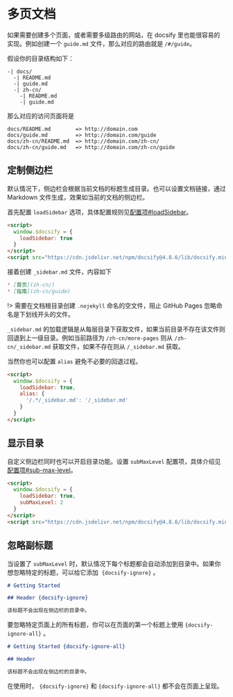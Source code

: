 # 多页文档

如果需要创建多个页面，或者需要多级路由的网站，在 docsify 里也能很容易的实现。例如创建一个 `guide.md` 文件，那么对应的路由就是 `/#/guide`。

假设你的目录结构如下：

```text
-| docs/
  -| README.md
  -| guide.md
  -| zh-cn/
    -| README.md
    -| guide.md
```

那么对应的访问页面将是

```text
docs/README.md        => http://domain.com
docs/guide.md         => http://domain.com/guide
docs/zh-cn/README.md  => http://domain.com/zh-cn/
docs/zh-cn/guide.md   => http://domain.com/zh-cn/guide
```

## 定制侧边栏

默认情况下，侧边栏会根据当前文档的标题生成目录。也可以设置文档链接，通过 Markdown 文件生成，效果如当前的文档的侧边栏。

首先配置 `loadSidebar` 选项，具体配置规则见[配置项#loadSidebar](zh-cn/configuration.md#loadsidebar)。

```html
<script>
  window.$docsify = {
    loadSidebar: true
  }
</script>
<script src="https://cdn.jsdelivr.net/npm/docsify@4.8.6/lib/docsify.min.js"></script>
```

接着创建 `_sidebar.md` 文件，内容如下

```markdown
* [首页](zh-cn/)
* [指南](zh-cn/guide)
```

!> 需要在文档根目录创建 `.nojekyll` 命名的空文件，阻止 GitHub Pages 忽略命名是下划线开头的文件。

`_sidebar.md` 的加载逻辑是从每层目录下获取文件，如果当前目录不存在该文件则回退到上一级目录。例如当前路径为 `/zh-cn/more-pages` 则从 `/zh-cn/_sidebar.md` 获取文件，如果不存在则从 `/_sidebar.md` 获取。

当然你也可以配置 `alias` 避免不必要的回退过程。

```html
<script>
  window.$docsify = {
    loadSidebar: true,
    alias: {
      '/.*/_sidebar.md': '/_sidebar.md'
    }
  }
</script>
```

## 显示目录

自定义侧边栏同时也可以开启目录功能。设置 `subMaxLevel` 配置项，具体介绍见 [配置项#sub-max-level](zh-cn/configuration#sub-max-level)。

```html
<script>
  window.$docsify = {
    loadSidebar: true,
    subMaxLevel: 2
  }
</script>
<script src="https://cdn.jsdelivr.net/npm/docsify@4.8.6/lib/docsify.min.js"></script>
```

## 忽略副标题

当设置了 `subMaxLevel` 时，默认情况下每个标题都会自动添加到目录中。如果你想忽略特定的标题，可以给它添加  `{docsify-ignore}` 。

```markdown
# Getting Started

## Header {docsify-ignore}

该标题不会出现在侧边栏的目录中。
```

要忽略特定页面上的所有标题，你可以在页面的第一个标题上使用 `{docsify-ignore-all}` 。

```markdown
# Getting Started {docsify-ignore-all}

## Header

该标题不会出现在侧边栏的目录中。
```

在使用时， `{docsify-ignore}` 和 `{docsify-ignore-all}` 都不会在页面上呈现。
